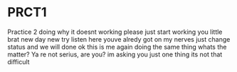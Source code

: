 # PRCT1
Practice 2 doing
why it doesnt working
please just start working you little brat
new day new try
listen here youve alredy got on my nerves just change status and we will done
ok this is me again
doing the same thing
whats the matter? Ya re not serius, are you?
im asking you just one thing
its not that difficult
